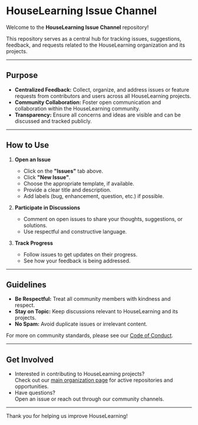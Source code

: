 # HouseLearning Issue Channel

Welcome to the **HouseLearning Issue Channel** repository!

This repository serves as a central hub for tracking issues, suggestions, feedback, and requests related to the HouseLearning organization and its projects.

---

## Purpose

- **Centralized Feedback:** Collect, organize, and address issues or feature requests from contributors and users across all HouseLearning projects.
- **Community Collaboration:** Foster open communication and collaboration within the HouseLearning community.
- **Transparency:** Ensure all concerns and ideas are visible and can be discussed and tracked publicly.

---

## How to Use

1. **Open an Issue**
   - Click on the **"Issues"** tab above.
   - Click **"New Issue"**.
   - Choose the appropriate template, if available.
   - Provide a clear title and description.
   - Add labels (bug, enhancement, question, etc.) if possible.

2. **Participate in Discussions**
   - Comment on open issues to share your thoughts, suggestions, or solutions.
   - Use respectful and constructive language.

3. **Track Progress**
   - Follow issues to get updates on their progress.
   - See how your feedback is being addressed.

---

## Guidelines

- **Be Respectful:** Treat all community members with kindness and respect.
- **Stay on Topic:** Keep discussions relevant to HouseLearning and its projects.
- **No Spam:** Avoid duplicate issues or irrelevant content.

For more on community standards, please see our [Code of Conduct](https://github.com/houselearning/apply/blob/main/CODE_OF_CONDUCT.md).

---

## Get Involved

- Interested in contributing to HouseLearning projects?  
  Check out our [main organization page](https://github.com/houselearning) for active repositories and opportunities.
- Have questions?  
  Open an issue or reach out through our community channels.

---

Thank you for helping us improve HouseLearning!
